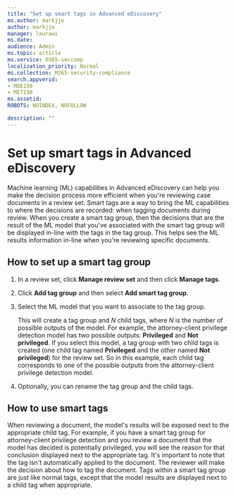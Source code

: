 ```yaml
---
title: "Set up smart tags in Advanced eDiscovery"
ms.author: markjjo
author: markjjo
manager: laurawi
ms.date: 
audience: Admin
ms.topic: article
ms.service: O365-seccomp
localization_priority: Normal
ms.collection: M365-security-compliance 
search.appverid: 
- MOE150
- MET150
ms.assetid: 
ROBOTS: NOINDEX, NOFOLLOW 

description: ""
---
```


# Set up smart tags in Advanced eDiscovery

Machine learning (ML) capabilities in Advanced eDiscovery can help you make the decision process more efficient when you're reviewing case documents in a review set. Smart tags are a way to bring the ML capabilities to where the decisions are recorded: when tagging documents during review. When you create a smart tag group, then the decisions that are the result of the ML model that you've associated with the smart tag group will be displayed in-line with the tags in the tag group. This helps see the ML results information in-line when you're reviewing specific documents.

## How to set up a smart tag group

1. In a review set, click **Manage review set** and then click **Manage tags**.

2. Click **Add tag group** and then select **Add smart tag group**.

3. Select the ML model that you want to associate to the tag group. 
    
   This will create a tag group and *N* child tags, where *N* is the number of possible outputs of the model. For example, the attorney-client privilege detection model has two possible outputs: **Privileged** and **Not privileged**. If you select this model, a tag group with two child tags is created (one child tag named **Privileged** and the other named **Not privileged**) for the review set. So in this example, each child tag corresponds to one of the possible outputs from the attorney-client privilege detection model.

4. Optionally, you can rename the tag group and the child tags.

## How to use smart tags

When reviewing a document, the model's results will be exposed next to the appropriate child tag. For example, if you have a smart tag group for attorney-client privilege detection and you review a document that the model has decided is potentially privileged, you will see the reason for that conclusion displayed next to the appropriate tag. It's important to note that the tag isn't automatically applied to the document. The reviewer will make the decision about how to tag the document. Tags within a smart tag group are just like normal tags, except that the model results are displayed next to a child tag when appropriate.
